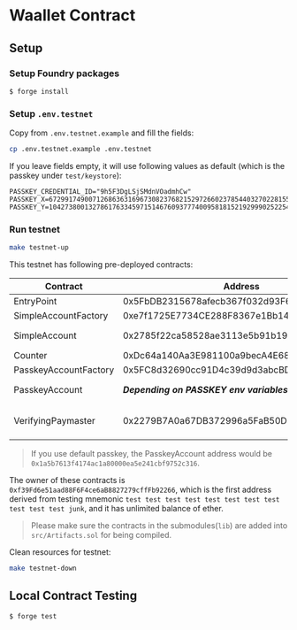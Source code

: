 # Waallet Contract

## Setup

### Setup Foundry packages

```
$ forge install
```

### Setup `.env.testnet`

Copy from `.env.testnet.example` and fill the fields:

```bash
cp .env.testnet.example .env.testnet
```

If you leave fields empty, it will use following values as default (which is the passkey under `test/keystore`):

```env
PASSKEY_CREDENTIAL_ID="9h5F3DgLSjSMdnVOadmhCw"
PASSKEY_X=67299174900712686363169673082376821529726602378544032702281553676098545184711
PASSKEY_Y=104273800132786176334597151467609377740095818152192999025225464410568038480397
```

### Run testnet

```bash
make testnet-up
```

This testnet has following pre-deployed contracts:

| Contract              | Address                                    | Note                          |
| --------------------- | ------------------------------------------ | ----------------------------- |
| EntryPoint            | 0x5FbDB2315678afecb367f032d93F642f64180aa3 |                               |
| SimpleAccountFactory  | 0xe7f1725E7734CE288F8367e1Bb143E90bb3F0512 |                               |
| SimpleAccount         | 0x2785f22ca58528ae3113e5b91b19eb6b9ea0b25c | Balance: 100 ether            |
| Counter               | 0xDc64a140Aa3E981100a9becA4E685f962f0cF6C9 |                               |
| PasskeyAccountFactory | 0x5FC8d32690cc91D4c39d9d3abcBD16989F875707 |                               |
| PasskeyAccount        | **_Depending on PASSKEY env variables_**   | Balance: 100 ether            |
| VerifyingPaymaster    | 0x2279B7A0a67DB372996a5FaB50D91eAA73d2eBe6 | EntryPoint deposit: 100 ether |

> If you use default passkey, the PasskeyAccount address would be `0x1a5b7613f4174ac1a80000ea5e241cbf9752c316`.

The owner of these contracts is `0xf39Fd6e51aad88F6F4ce6aB8827279cffFb92266`, which is the first address derived from testing mnemonic `test test test test test test test test test test test junk`, and it has unlimited balance of ether.

> Please make sure the contracts in the submodules(`lib`) are added into `src/Artifacts.sol` for being compiled.

Clean resources for testnet:

```bash
make testnet-down
```

## Local Contract Testing

```
$ forge test
```
